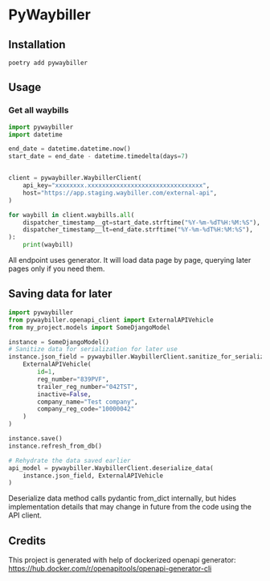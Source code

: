 # PyWaybiller

## Installation

```shell
poetry add pywaybiller
```

## Usage

### Get all waybills

```python
import pywaybiller
import datetime

end_date = datetime.datetime.now()
start_date = end_date - datetime.timedelta(days=7)


client = pywaybiller.WaybillerClient(
    api_key="xxxxxxxx.xxxxxxxxxxxxxxxxxxxxxxxxxxxxxxxx",
    host="https://app.staging.waybiller.com/external-api",
)

for waybill in client.waybills.all(
    dispatcher_timestamp__gt=start_date.strftime("%Y-%m-%dT%H:%M:%S"),
    dispatcher_timestamp__lt=end_date.strftime("%Y-%m-%dT%H:%M:%S"),
):
    print(waybill)
```

All endpoint uses generator. It will load data page by page, querying later pages only if you need them.

## Saving data for later

```python
import pywaybiller
from pywaybiller.openapi_client import ExternalAPIVehicle
from my_project.models import SomeDjangoModel

instance = SomeDjangoModel()
# Sanitize data for serialization for later use
instance.json_field = pywaybiller.WaybillerClient.sanitize_for_serialization(
    ExternalAPIVehicle(
        id=1,
        reg_number="839PVF",
        trailer_reg_number="042TST",
        inactive=False,
        company_name="Test company",
        company_reg_code="10000042"
    )
)

instance.save()
instance.refresh_from_db()

# Rehydrate the data saved earlier
api_model = pywaybiller.WaybillerClient.deserialize_data(
    instance.json_field, ExternalAPIVehicle
)
```

Deserialize data method calls pydantic from_dict internally, but hides implementation details
that may change in future from the code using the API client.

## Credits

This project is generated with help of dockerized openapi generator: https://hub.docker.com/r/openapitools/openapi-generator-cli